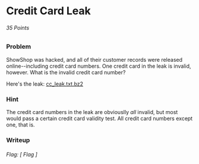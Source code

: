 # Credit Card Leak
###### 35 Points


### Problem
ShowShop was hacked, and all of their customer records were released online--including credit card numbers. One credit card in the leak is invalid, however. What is the invalid credit card number?

Here's the leak: [cc_leak.txt.bz2](https://2018.pactf.com/static/ctfproblems/97042e12-5f99-4e79-a703-5593d531e4a2/cc_leak.txt.eecc6f896436.bz2)

### Hint
The credit card numbers in the leak are obviouslly <i>all</i> invalid, but most would pass a certain credit card validity test. All credit card numbers except one, that is.

### Writeup


###### Flag: [ Flag ]
